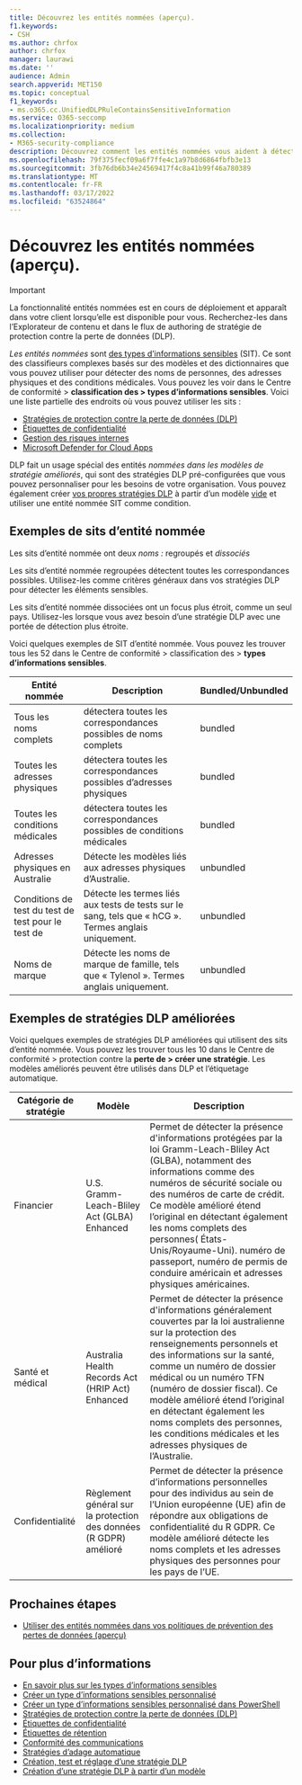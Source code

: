 ```yaml
---
title: Découvrez les entités nommées (aperçu).
f1.keywords:
- CSH
ms.author: chrfox
author: chrfox
manager: laurawi
ms.date: ''
audience: Admin
search.appverid: MET150
ms.topic: conceptual
f1_keywords:
- ms.o365.cc.UnifiedDLPRuleContainsSensitiveInformation
ms.service: O365-seccomp
ms.localizationpriority: medium
ms.collection:
- M365-security-compliance
description: Découvrez comment les entités nommées vous aident à détecter les éléments sensibles contenant des noms de personnes, des adresses physiques et des termes médicaux via des stratégies de protection contre la perte de données
ms.openlocfilehash: 79f375fecf09a6f7ffe4c1a97b8d6864fbfb3e13
ms.sourcegitcommit: 3fb76db6b34e24569417f4c8a41b99f46a780389
ms.translationtype: MT
ms.contentlocale: fr-FR
ms.lasthandoff: 03/17/2022
ms.locfileid: "63524864"
---
```

# <a name="learn-about-named-entities-preview"></a>Découvrez les entités nommées (aperçu).

> [!IMPORTANT]
> La fonctionnalité entités nommées est en cours de déploiement et apparaît dans votre client lorsqu’elle est disponible pour vous. Recherchez-les dans l’Explorateur de contenu et dans le flux de authoring de stratégie de protection contre la perte de données (DLP). 

*Les entités nommées* sont [des types d’informations sensibles](sensitive-information-type-learn-about.md) (SIT). Ce sont des classifieurs complexes basés sur des modèles et des dictionnaires que vous pouvez utiliser pour détecter des noms de personnes, des adresses physiques et des conditions médicales. Vous pouvez les voir dans le Centre de conformité > **classification des > types d’informations sensibles**. Voici une liste partielle des endroits où vous pouvez utiliser les sits :

- [Stratégies de protection contre la perte de données (DLP)](dlp-learn-about-dlp.md) 
- [Étiquettes de confidentialité](sensitivity-labels.md)
- [Gestion des risques internes](insider-risk-management-solution-overview.md)
- [Microsoft Defender for Cloud Apps](/cloud-app-security/what-is-cloud-app-security)

DLP fait un usage spécial des entités *nommées dans les modèles de stratégie améliorés*, qui sont des stratégies DLP pré-configurées que vous pouvez personnaliser pour les besoins de votre organisation. Vous pouvez également créer [vos propres stratégies DLP](create-test-tune-dlp-policy.md) à partir d’un modèle [vide](create-a-dlp-policy-from-a-template.md) et utiliser une entité nommée SIT comme condition.

<!-- There are many other SITs that detect strings like social security, credit card, or bank account numbers to identify sensitive items. For more information, see [Sensitive information types entity definitions](sensitive-information-type-entity-definitions.md).-->



## <a name="examples-of-named-entity-sits"></a>Exemples de sits d’entité nommée

Les sits d’entité nommée ont deux *noms :* regroupés et *dissociés*

Les sits d’entité nommée regroupées détectent toutes les correspondances possibles. Utilisez-les comme critères généraux dans vos stratégies DLP pour détecter les éléments sensibles.

Les sits d’entité nommée dissociées ont un focus plus étroit, comme un seul pays. Utilisez-les lorsque vous avez besoin d’une stratégie DLP avec une portée de détection plus étroite.
 
Voici quelques exemples de SIT d’entité nommée. Vous pouvez les trouver tous les 52 dans le Centre de conformité > classification des > **types d’informations sensibles**.

|Entité nommée |Description  |Bundled/Unbundled  |
|---------|---------|---------|
|Tous les noms complets    |détectera toutes les correspondances possibles de noms complets         |   bundled      |
|Toutes les adresses physiques    |détectera toutes les correspondances possibles d’adresses physiques     | bundled |
|Toutes les conditions médicales    |détectera toutes les correspondances possibles de conditions médicales |bundled |
|Adresses physiques en Australie |  Détecte les modèles liés aux adresses physiques d’Australie. |unbundled |
|Conditions de test du test de test pour le test de     |Détecte les termes liés aux tests de tests sur le sang, tels que « hCG ». Termes anglais uniquement.      |unbundled |
|Noms de marque     |Détecte les noms de marque de famille, tels que « Tylenol ». Termes anglais uniquement.         |unbundled |

## <a name="examples-of-enhanced-dlp-policies"></a>Exemples de stratégies DLP améliorées

Voici quelques exemples de stratégies DLP améliorées qui utilisent des sits d’entité nommée. Vous pouvez les trouver tous les 10 dans le Centre de conformité > protection contre la **perte de > créer une stratégie**. Les modèles améliorés peuvent être utilisés dans DLP et l’étiquetage automatique.

|Catégorie de stratégie  |Modèle  |Description  |
|---------|---------|---------|
|Financier|U.S. Gramm-Leach-Bliley Act (GLBA) Enhanced         |Permet de détecter la présence d'informations protégées par la loi Gramm-Leach-Bliley Act (GLBA), notamment des informations comme des numéros de sécurité sociale ou des numéros de carte de crédit. Ce modèle amélioré étend l’original en détectant également les noms complets des personnes( États-Unis/Royaume-Uni). numéro de passeport, numéro de permis de conduire américain et adresses physiques américaines.         |
| Santé et médical   |Australia Health Records Act (HRIP Act) Enhanced         |Permet de détecter la présence d'informations généralement couvertes par la loi australienne sur la protection des renseignements personnels et des informations sur la santé, comme un numéro de dossier médical ou un numéro TFN (numéro de dossier fiscal). Ce modèle amélioré étend l’original en détectant également les noms complets des personnes, les conditions médicales et les adresses physiques de l’Australie.         |
|Confidentialité   |Règlement général sur la protection des données (R GDPR) amélioré         | Permet de détecter la présence d’informations personnelles pour des individus au sein de l’Union européenne (UE) afin de répondre aux obligations de confidentialité du R GDPR. Ce modèle amélioré détecte les noms complets et les adresses physiques des personnes pour les pays de l’UE.        |


## <a name="next-steps"></a>Prochaines étapes

- [Utiliser des entités nommées dans vos politiques de prévention des pertes de données (aperçu)](named-entities-use.md)


## <a name="for-further-information"></a>Pour plus d’informations
<!--- [Sensitive information type entity definitions](sensitive-information-type-entity-definitions.md)-->
- [En savoir plus sur les types d’informations sensibles](sensitive-information-type-learn-about.md)
- [Créer un type d’informations sensibles personnalisé](create-a-custom-sensitive-information-type.md)
- [Créer un type d’informations sensibles personnalisé dans PowerShell](create-a-custom-sensitive-information-type-in-scc-powershell.md)
- [Stratégies de protection contre la perte de données (DLP)](data-loss-prevention-policies.md) 
- [Étiquettes de confidentialité](sensitivity-labels.md)
- [Étiquettes de rétention](retention.md)
- [Conformité des communications](communication-compliance.md)
- [Stratégies d’adage automatique](apply-sensitivity-label-automatically.md#how-to-configure-auto-labeling-for-office-apps)
- [Création, test et réglage d’une stratégie DLP](create-test-tune-dlp-policy.md)
- [Création d’une stratégie DLP à partir d’un modèle](create-a-dlp-policy-from-a-template.md) 
